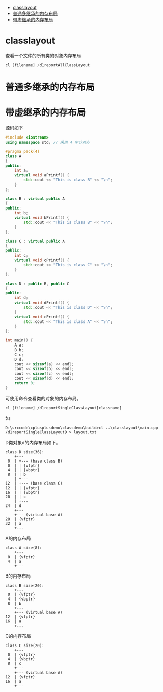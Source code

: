 - [classlayout](#classlayout)
- [普通多继承的内存布局](#普通多继承的内存布局)
- [带虚继承的内存布局](#带虚继承的内存布局)

# classlayout
查看一个文件的所有类的对象内存布局

```C++
cl [filename] /d1reportAllClassLayout
```

# 普通多继承的内存布局


# 带虚继承的内存布局

源码如下
```C++
#include <iostream>
using namespace std; // 采用 4 字节对齐

#pragma pack(4)
class A
{
public:
    int a;
    virtual void aPrintf() {
        std::cout << "This is class B" << "\n";
    }
};

class B : virtual public A
{
public:
    int b;
    virtual void bPrintf() {
        std::cout << "This is class B" << "\n";
    }
};

class C : virtual public A
{
public:
    int c;
    virtual void cPrintf() {
        std::cout << "This is class C" << "\n";
    }
};

class D : public B, public C
{
public:
    int d;
    virtual void dPrintf() {
        std::cout << "This is class D" << "\n";
    }
    virtual void cPrintf() {
        std::cout << "This is class A" << "\n";
    }
};

int main() {
    A a;
    B b;
    C c;
    D d;
    cout << sizeof(a) << endl;
    cout << sizeof(b) << endl;
    cout << sizeof(c) << endl;
    cout << sizeof(d) << endl;
    return 0;
}
```


可使用命令查看类的对象的内存布局。
```
cl [filename] /d1reportSingleClassLayout[classname]
```
如
```
D:\srccode\cplusplusdemo\classdemo\build>cl ..\classlayout\main.cpp /d1reportSingleClassLayoutD > layout.txt
```
D类对象d的内存布局如下。

```
class D	size(36):
	+---
 0	| +--- (base class B)
 0	| | {vfptr}
 4	| | {vbptr}
 8	| | b
	| +---
12	| +--- (base class C)
12	| | {vfptr}
16	| | {vbptr}
20	| | c
	| +---
24	| d
	+---
	+--- (virtual base A)
28	| {vfptr}
32	| a
	+---
```

A的内存布局
```
class A	size(8):
	+---
 0	| {vfptr}
 4	| a
	+---
```

B的内存布局
```
class B	size(20):
	+---
 0	| {vfptr}
 4	| {vbptr}
 8	| b
	+---
	+--- (virtual base A)
12	| {vfptr}
16	| a
	+---
```
C的内存布局

```
class C	size(20):
	+---
 0	| {vfptr}
 4	| {vbptr}
 8	| c
	+---
	+--- (virtual base A)
12	| {vfptr}
16	| a
	+---
```